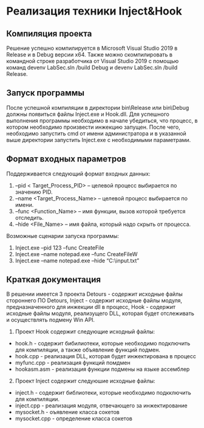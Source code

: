 # Реализация техники Inject&Hook

## Компиляция проекта
Решение успешно компилируется в Microsoft Visual Studio 2019 в Release и в Debug версии x64. Также можно скомпилировать в командной строке разработчика от Visual Studio 2019
с помощью команд devenv LabSec.sln /build Debug и devenv LabSec.sln /build Release.
## Запуск программы
После успешной компиляции в директории bin\Release или bin\Debug должны появиться файлы Inject.exe и Hook.dll. Для успешного выполнения программы необходимо в начале убедиться, что процесс, в котором необходимо произвести инжекцию запущен. После чего, необходимо запустить cmd от имени администратора и в указанной выше директории запустить Inject.exe с необходимыми параметрами.
## Формат входных параметров
Поддерживается следующий формат входных данных:
1. –pid < Target_Process_PID> – целевой процесс выбирается по значению PID.
2. –name <Target_Process_Name> – целевой процесс выбирается по имени.
3. –func <Function_Name> – имя функции, вызов которой требуется отследить.
4. –hide <File_Name> – имя файла, который надо скрыть от процесса.

Возможные сценарии запуска программы:
1. Inject.exe –pid 123 –func CreateFile
2.	Inject.exe –name notepad.exe –func CreateFileW
3.	Inject.exe –name notepad.exe –hide “C:\input.txt”

## Краткая документация
 В решении имеется 3 проекта Detours - содержит исходные файлы стороннего ПО Detours, Inject - содержит исходные файлы модуля, предназначенного для инжекции dll в процесс, Hook - содержит исходные файлы модуля, реализущего DLL, которая будет отслеживать и осуществлять подмену Win API.
 1. Проект Hook содержит следующие исходный файлы:  
  * hook.h - содержит бибилиотеки, которые необходимо подключить для компиляции, а также объявление функций подмен.
  * hook.cpp - реализация DLL, которая будет инжектирована в процесс
  * myfunc.cpp - реализация функций помдмен
  * hookasm.asm - реализация функции подмены на языке ассемблер
2. Проект Inject содержит следуюшие исходные файлы:  
  * inject.h - содержит библиотеки, которые необходимо подкключить для компиляции.
  * inject.cpp - реализация модуля, отвечающего за инжектирование
  * mysocket.h - оъявление класса сокетов
  * mysocket.cpp - определение класса сокетов 
